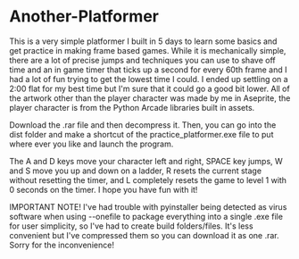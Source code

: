 # Another-Platformer

This is a very simple platformer I built in 5 days to learn some basics and get practice in making frame based games. While it is mechanically simple, there are a lot of precise jumps and techniques you can use to shave off time and an in game timer that ticks up a second for every 60th frame and I had a lot of fun trying to get the lowest time I could. I ended up settling on a 2:00 flat for my best time but I'm sure that it could go a good bit lower. All of the artwork other than the player character was made by me in Aseprite, the player character is from the Python Arcade libraries built in assets.

Download the .rar file and then decompress it. Then, you can go into the dist folder and make a shortcut of the practice_platformer.exe file to put where ever you like and launch the program.

The A and D keys move your character left and right, SPACE key jumps, W and S move you up and down on a ladder, R resets the current stage without resetting the timer, and L completely resets the game to level 1 with 0 seconds on the timer. I hope you have fun with it!


IMPORTANT NOTE!
I've had trouble with pyinstaller being detected as virus software when using --onefile to package everything into a single .exe file for user simplicity, so I've had to create build folders/files. It's less convenient but I've compressed them so you can download it as one .rar. Sorry for the inconvenience!
